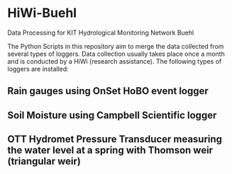 # HiWi-Buehl
Data Processing for KIT Hydrological Monitoring Network Buehl 

The Python Scripts in this repository aim to merge the data collected from several types of loggers.
Data collection usually takes place once a month and is conducted by a HiWi (research assistance).
The following types of loggers are installed:

## Rain gauges using OnSet HoBO event logger


## Soil Moisture using Campbell Scientific logger


## OTT Hydromet Pressure Transducer measuring the water level at a spring with Thomson weir (triangular weir)

## 
